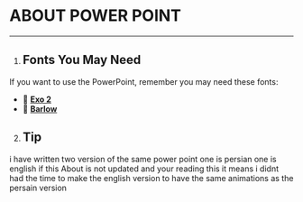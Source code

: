 # ABOUT POWER POINT
***

1. ## Fonts You May Need

If you want to use the PowerPoint, remember you may need these fonts:

- 🔗 [**Exo 2**](https://fonts.google.com/specimen/Exo+2)
- 🔗 [**Barlow**](https://fonts.google.com/specimen/Barlow)

2. ## Tip

i have written two version of the same power point one is persian one is english
if this About is not updated and your reading this it means i didnt had the time to make the english version to have the same animations as the persain version
